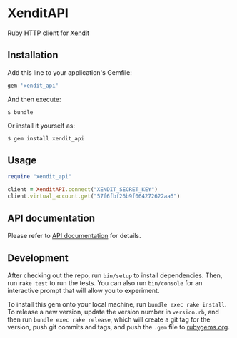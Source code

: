 # XenditAPI

Ruby HTTP client for [Xendit](https://www.xendit.co/en/)

## Installation

Add this line to your application's Gemfile:

```ruby
gem 'xendit_api'
```

And then execute:

    $ bundle

Or install it yourself as:

    $ gem install xendit_api

## Usage

```ruby
require "xendit_api"

client = XenditAPI.connect("XENDIT_SECRET_KEY")
client.virtual_account.get("57f6fbf26b9f064272622aa6")
```

## API documentation

Please refer to [API documentation](https://xendit.github.io/apireference/) for details.

## Development

After checking out the repo, run `bin/setup` to install dependencies. Then, run `rake test` to run the tests. You can also run `bin/console` for an interactive prompt that will allow you to experiment.

To install this gem onto your local machine, run `bundle exec rake install`. To release a new version, update the version number in `version.rb`, and then run `bundle exec rake release`, which will create a git tag for the version, push git commits and tags, and push the `.gem` file to [rubygems.org](https://rubygems.org).
